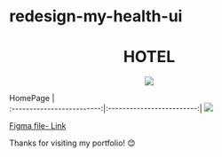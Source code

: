 # redesign-my-health-ui
<h1 align="center"> HOTEL </h1>

<p align="center">
<img src="https://img.shields.io/badge/figma-%23F24E1E.svg?style=for-the-badge&logo=figma&logoColor=white"/>
</p>


  HomePage                 |    
:-------------------------:|:-------------------------:|
<img src="https://github.com/user-attachments/assets/63d75e31-b462-40dd-bfda-7bc4b3bcc5f1"/>


[Figma file- Link ](https://www.figma.com/design/frAhExCEGvxPOjmPSh5dHU/E-commerce-furniture-website?t=10KHpIVigNtrKVi2-1)





Thanks for visiting my portfolio! 😊
